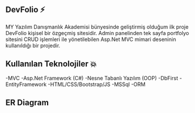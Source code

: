 ## DevFolio ⚡
MY Yazılım Danışmanlık Akademisi bünyesinde geliştirmiş olduğum ilk proje DevFolio kişisel bir özgeçmiş sitesidir. Admin panelinden tek sayfa portfolyo sitesini CRUD işlemleri ile yönetilebilen Asp.Net MVC mimari deseninin kullanıldığı bir projedir.

## Kullanılan Teknolojiler 💥
-MVC
-Asp.Net Framework (C#)
-Nesne Tabanlı Yazılım (OOP)
-DbFirst 
-EntityFramework
-HTML/CSS/Bootstrap/JS
-MSSql
-ORM

## ER Diagram


